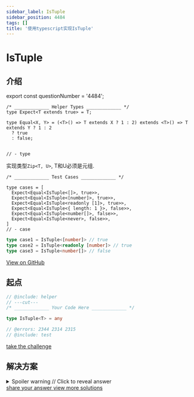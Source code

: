 ```yaml
---
sidebar_label: IsTuple
sidebar_position: 4484
tags: []
title: '使用typescript实现IsTuple'
---
```


# IsTuple

## 介绍

export const questionNumber = '4484';

```twoslash include helper
/* _____________ Helper Types _____________ */
type Expect<T extends true> = T;

type Equal<X, Y> = (<T>() => T extends X ? 1 : 2) extends <T>() => T extends Y ? 1 : 2
  ? true
  : false;


// - type
```
实现类型`Zip<T, U>`, T和U必须是元组.

```twoslash include test
/* _____________ Test Cases _____________ */

type cases = [
  Expect<Equal<IsTuple<[]>, true>>,
  Expect<Equal<IsTuple<[number]>, true>>,
  Expect<Equal<IsTuple<readonly [1]>, true>>,
  Expect<Equal<IsTuple<{ length: 1 }>, false>>,
  Expect<Equal<IsTuple<number[]>, false>>,
  Expect<Equal<IsTuple<never>, false>>,
]
// - case
```
  

  ```ts
  type case1 = IsTuple<[number]> // true
  type case2 = IsTuple<readonly [number]> // true
  type case3 = IsTuple<number[]> // false
  ```


<span className="badge-links">
  <a className="view" target="\_blank" href={`https://tsch.js.org/${questionNumber}`}>
    View on GitHub
  </a>
</span>

## 起点

```ts twoslash
// @include: helper
// ---cut---
/* _____________ Your Code Here _____________ */

type IsTuple<T> = any

// @errors: 2344 2314 2315
// @include: test
```

<span className="badge-links">
  <a
    className="challenge"
    target="\_blank"
    href={`https://tsch.js.org/${questionNumber}/play`}
  >
    take the challenge
  </a>
</span>

## 解决方案

<details>

<summary>Spoiler warning // Click to reveal answer</summary>

```ts twoslash
// @include: helper

// @include: test
// @errors: 2344 2589 2314 1005
/* _____________ Answer Here _____________ */
/// ---cut---
// most popular

/**
 * 答案没有处理never的情况, 不过已经很完美了,稍加改动即可.
 */

type IsTuple<T> =T extends readonly any[]
  ? number extends T['length']?false:true
  : false


type IsTuple2<T> = [T] extends [never]
    ? false
    : T extends readonly any[]
      ? number extends T['length'] ? false : true
      : false;

```



</details>

<span className="badge-links">
  <a
    className="share"
    target="\_blank"
    href={`https://tsch.js.org/${questionNumber}/answer`}
  >
    share your answer
  </a>
  <a
    className="solution"
    target="\_blank"
    href={`https://tsch.js.org/${questionNumber}/solutions`}
  >
    view more solutions
  </a>
</span>
